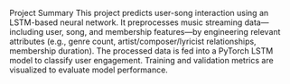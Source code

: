 Project Summary
This project predicts user-song interaction using an LSTM-based neural network. It preprocesses music streaming data—including user, song, and membership features—by engineering relevant attributes (e.g., genre count, artist/composer/lyricist relationships, membership duration). The processed data is fed into a PyTorch LSTM model to classify user engagement. Training and validation metrics are visualized to evaluate model performance.

